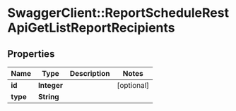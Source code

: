 # SwaggerClient::ReportScheduleRestApiGetListReportRecipients

## Properties
Name | Type | Description | Notes
------------ | ------------- | ------------- | -------------
**id** | **Integer** |  | [optional] 
**type** | **String** |  | 

